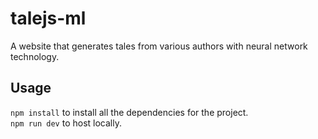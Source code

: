 # talejs-ml

A website that generates tales from various authors with neural network technology.

Usage
---
`npm install` to install all the dependencies for the project.  
`npm run dev` to host locally.